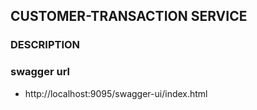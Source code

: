 ## CUSTOMER-TRANSACTION SERVICE

### DESCRIPTION



### swagger url
- http://localhost:9095/swagger-ui/index.html